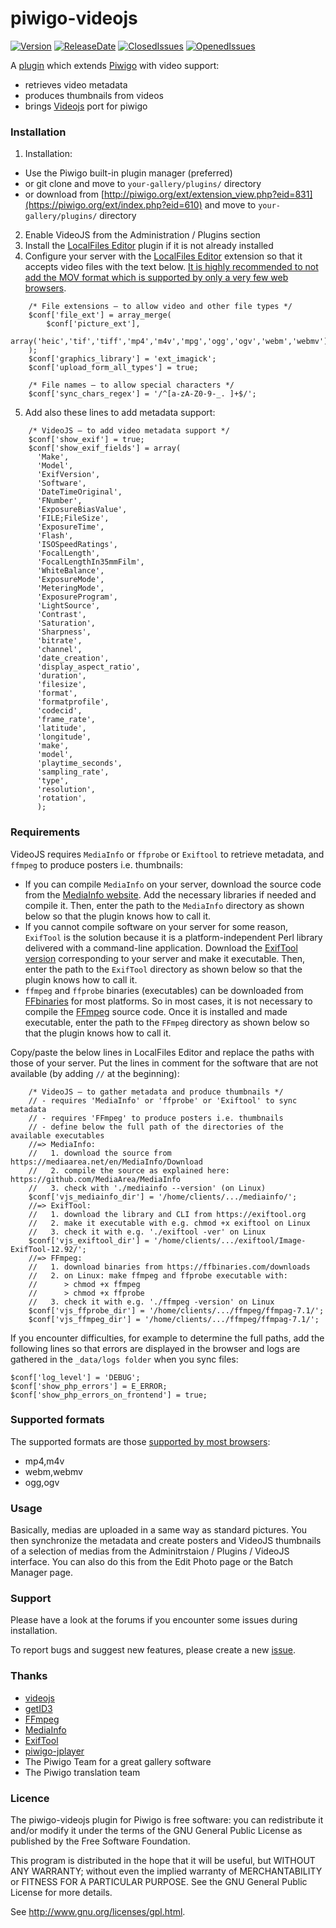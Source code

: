 piwigo-videojs
==============

[![Version](https://img.shields.io/github/release/Piwigo/piwigo-videojs.svg)](https://piwigo.org/ext/index.php?eid=610)
[![ReleaseDate](https://img.shields.io/github/release-date/Piwigo/piwigo-videojs.svg?color=screen)](https://piwigo.org/ext/index.php?eid=610)
[![ClosedIssues](https://img.shields.io/github/issues-closed-raw/Piwigo/piwigo-videojs.svg?color=success)](https://github.com/Piwigo/piwigo-videojs/issues?utf8=✓&q=is%3Aissue+is%3Aclosed)
[![OpenedIssues](https://img.shields.io/github/issues-raw/Piwigo/piwigo-videojs.svg?style=flat)](https://github.com/Piwigo/piwigo-videojs/issues)

A [plugin](http://piwigo.org/ext/extension_view.php?eid=610) which extends [Piwigo](http://piwigo.org) with video support:
* retrieves video metadata
* produces thumbnails from videos
* brings [Videojs](http://videojs.com/) port for piwigo


### Installation
1. Installation:
 * Use the Piwigo built-in plugin manager (preferred)
 * or git clone and move to ``your-gallery/plugins/`` directory
 * or download from [http://piwigo.org/ext/extension_view.php?eid=831](https://piwigo.org/ext/index.php?eid=610) and move to ``your-gallery/plugins/`` directory
2. Enable VideoJS from the Administration / Plugins section
3. Install the [LocalFiles Editor](https://piwigo.org/ext/index.php?eid=144) plugin if it is not already installed
4. Configure your server with the [LocalFiles Editor](https://piwigo.org/ext/extension_view.php?eid=144) extension so that it accepts video files with the text below. [It is highly recommended to not add the MOV format which is supported by only a very few web browsers](https://caniuse.com/?search=video%20format).
```
    /* File extensions — to allow video and other file types */
    $conf['file_ext'] = array_merge(
        $conf['picture_ext'],
        array('heic','tif','tiff','mp4','m4v','mpg','ogg','ogv','webm','webmv')
    );
    $conf['graphics_library'] = 'ext_imagick';
    $conf['upload_form_all_types'] = true;

    /* File names — to allow special characters */
    $conf['sync_chars_regex'] = '/^[a-zA-Z0-9-_. ]+$/';
```
5. Add also these lines to add metadata support:
```
    /* VideoJS — to add video metadata support */
    $conf['show_exif'] = true;
    $conf['show_exif_fields'] = array(
      'Make',
      'Model',
      'ExifVersion',
      'Software',
      'DateTimeOriginal',
      'FNumber',
      'ExposureBiasValue',
      'FILE;FileSize',
      'ExposureTime',
      'Flash',
      'ISOSpeedRatings',
      'FocalLength',
      'FocalLengthIn35mmFilm',
      'WhiteBalance',
      'ExposureMode',
      'MeteringMode',
      'ExposureProgram',
      'LightSource',
      'Contrast',
      'Saturation',
      'Sharpness',
      'bitrate',
      'channel',
      'date_creation',
      'display_aspect_ratio',
      'duration',
      'filesize',
      'format',
      'formatprofile',
      'codecid',
      'frame_rate',
      'latitude',
      'longitude',
      'make',
      'model',
      'playtime_seconds',
      'sampling_rate',
      'type',
      'resolution',
      'rotation',
      );    
```
### Requirements
VideoJS requires `MediaInfo` or `ffprobe` or `Exiftool` to retrieve metadata, and `ffmpeg` to produce posters i.e. thumbnails:
* If you can compile `MediaInfo` on your server, download the source code from the [MediaInfo website](https://mediaarea.net/en/MediaInfo/Download). Add the necessary libraries if needed and compile it. Then, enter the path to the `MediaInfo` directory as shown below so that the plugin knows how to call it.
* If you cannot compile software on your server for some reason, `ExifTool` is the solution because it is a platform-independent Perl library delivered with a command-line application. Download the [ExifTool version](https://exiftool.org) corresponding to your server and make it executable. Then, enter the path to the `ExifTool` directory as shown below so that the plugin knows how to call it.
* `ffmpeg` and `ffprobe` binaries (executables) can be downloaded from [FFbinaries](https://ffbinaries.com/downloads) for most platforms. So in most cases, it is not necessary to compile the [FFmpeg](https://ffmpeg.org/download.html) source code. Once it is installed and made executable, enter the path to the `FFmpeg` directory as shown below so that the plugin knows how to call it.

Copy/paste the below lines in LocalFiles Editor and replace the paths with those of your server. Put the lines in comment for the software that are not available (by adding `//` at the beginning):
```
    /* VideoJS — to gather metadata and produce thumbnails */
    // - requires 'MediaInfo' or 'ffprobe' or 'Exiftool' to sync metadata
    // - requires 'FFmpeg' to produce posters i.e. thumbnails
    // - define below the full path of the directories of the available executables
    //=> MediaInfo:
    //   1. download the source from https://mediaarea.net/en/MediaInfo/Download
    //   2. compile the source as explained here: https://github.com/MediaArea/MediaInfo
    //   3. check with './mediainfo --version' (on Linux)
    $conf['vjs_mediainfo_dir'] = '/home/clients/.../mediainfo/';
    //=> ExifTool:
    //   1. download the library and CLI from https://exiftool.org
    //   2. make it executable with e.g. chmod +x exiftool on Linux
    //   3. check it with e.g. './exiftool -ver' on Linux
    $conf['vjs_exiftool_dir'] = '/home/clients/.../exiftool/Image-ExifTool-12.92/';
    //=> FFmpeg:
    //   1. download binaries from https://ffbinaries.com/downloads
    //   2. on Linux: make ffmpeg and ffprobe executable with:
    //      > chmod +x ffmpeg
    //      > chmod +x ffprobe
    //   3. check it with e.g. './ffmpeg -version' on Linux
    $conf['vjs_ffprobe_dir'] = '/home/clients/.../ffmpeg/ffmpag-7.1/';
    $conf['vjs_ffmpeg_dir'] = '/home/clients/.../ffmpeg/ffmpag-7.1/';
```
If you encounter difficulties, for example to determine the full paths, add the following lines so that errors are displayed in the browser and logs are gathered in the `_data/logs folder` when you sync files:

    $conf['log_level'] = 'DEBUG';
    $conf['show_php_errors'] = E_ERROR;
    $conf['show_php_errors_on_frontend'] = true;


### Supported formats
The supported formats are those [supported by most browsers](https://caniuse.com/?search=video):
* mp4,m4v
* webm,webmv
* ogg,ogv

### Usage
Basically, medias are uploaded in a same way as standard pictures. You then synchronize the metadata and create posters and VideoJS thumbnails of a selection of medias from the Adminitrstaion / Plugins / VideoJS interface. You can also do this from the Edit Photo page or the Batch Manager page.

### Support
Please have a look at the forums if you encounter some issues during installation.

To report bugs and suggest new features, please create a new [issue](https://github.com/xbgmsharp/piwigo-videojs/issues).

### Thanks
* [videojs](http://videojs.com/)
* [getID3](http://getid3.sourceforge.net/)
* [FFmpeg](http://www.ffmpeg.org/)
* [MediaInfo](http://mediaarea.net/en/MediaInfo)
* [ExifTool](https://exiftool.org)
* [piwigo-jplayer](https://github.com/d-matt/piwigo-jplayer)
* The Piwigo Team for a great gallery software
* The Piwigo translation team

### Licence
The piwigo-videojs plugin for Piwigo is free software:  you can redistribute it
and/or  modify  it under  the  terms  of the  GNU  General  Public License  as
published by the Free Software Foundation.

This program  is distributed in the hope  that it will be  useful, but WITHOUT
ANY WARRANTY; without even the  implied warranty of MERCHANTABILITY or FITNESS
FOR A PARTICULAR PURPOSE. See the GNU General Public License for more details.

See <http://www.gnu.org/licenses/gpl.html>.


